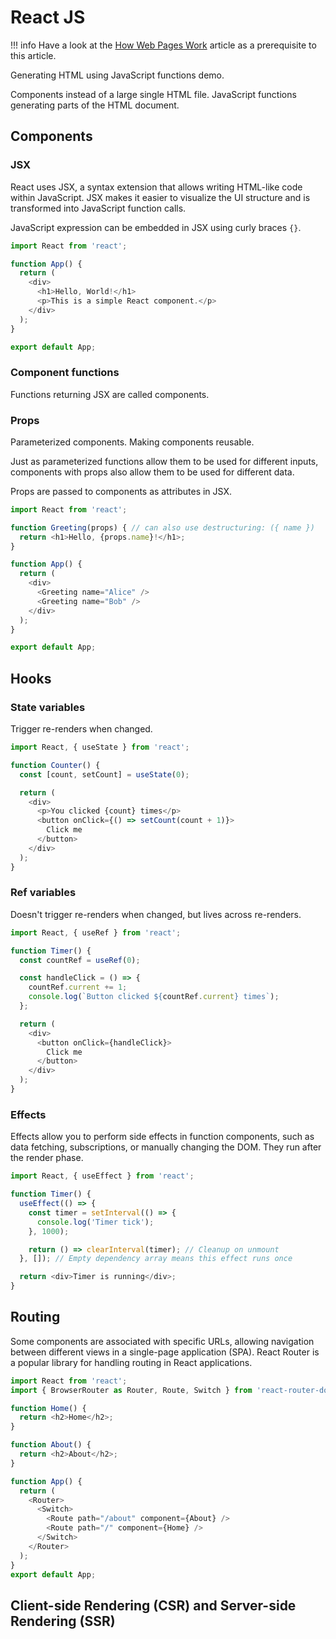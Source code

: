 # React JS

!!! info
    Have a look at the [How Web Pages Work](../internet-web/web-pages.md) article as a prerequisite to this article.

Generating HTML using JavaScript functions demo.

Components instead of a large single HTML file. JavaScript functions generating parts of the HTML document.

## Components

### JSX

React uses JSX, a syntax extension that allows writing HTML-like code within JavaScript. JSX makes it easier to visualize the UI structure and is transformed into JavaScript function calls.

JavaScript expression can be embedded in JSX using curly braces `{}`.

```javascript
import React from 'react';

function App() {
  return (
    <div>
      <h1>Hello, World!</h1>
      <p>This is a simple React component.</p>
    </div>
  );
}

export default App;
```

### Component functions

Functions returning JSX are called components.

### Props

Parameterized components. Making components reusable.

Just as parameterized functions allow them to be used for different inputs, components with props also allow them to be used for different data.

Props are passed to components as attributes in JSX.

```javascript
import React from 'react';

function Greeting(props) { // can also use destructuring: ({ name })
  return <h1>Hello, {props.name}!</h1>;
}

function App() {
  return (
    <div>
      <Greeting name="Alice" />
      <Greeting name="Bob" />
    </div>
  );
}

export default App;
```

## Hooks

### State variables

Trigger re-renders when changed.

```javascript
import React, { useState } from 'react';

function Counter() {
  const [count, setCount] = useState(0);

  return (
    <div>
      <p>You clicked {count} times</p>
      <button onClick={() => setCount(count + 1)}>
        Click me
      </button>
    </div>
  );
}
```

### Ref variables

Doesn't trigger re-renders when changed, but lives across re-renders. 

```javascript
import React, { useRef } from 'react';

function Timer() {
  const countRef = useRef(0);

  const handleClick = () => {
    countRef.current += 1;
    console.log(`Button clicked ${countRef.current} times`);
  };

  return (
    <div>
      <button onClick={handleClick}>
        Click me
      </button>
    </div>
  );
}
```

### Effects

Effects allow you to perform side effects in function components, such as data fetching, subscriptions, or manually changing the DOM. They run after the render phase.

```javascript
import React, { useEffect } from 'react';

function Timer() {
  useEffect(() => {
    const timer = setInterval(() => {
      console.log('Timer tick');
    }, 1000);

    return () => clearInterval(timer); // Cleanup on unmount
  }, []); // Empty dependency array means this effect runs once

  return <div>Timer is running</div>;
}
```

## Routing

Some components are associated with specific URLs, allowing navigation between different views in a single-page application (SPA). React Router is a popular library for handling routing in React applications.

```javascript
import React from 'react';
import { BrowserRouter as Router, Route, Switch } from 'react-router-dom';

function Home() {
  return <h2>Home</h2>;
}

function About() {
  return <h2>About</h2>;
}

function App() {
  return (
    <Router>
      <Switch>
        <Route path="/about" component={About} />
        <Route path="/" component={Home} />
      </Switch>
    </Router>
  );
}
export default App;
```

## Client-side Rendering (CSR) and Server-side Rendering (SSR)